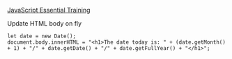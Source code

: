 
[JavaScript Essential Training](https://www.linkedin.com/learning/javascript-essential-training-3)


Update HTML body on fly
```
let date = new Date();
document.body.innerHTML = "<h1>The date today is: " + (date.getMonth() + 1) + "/" + date.getDate() + "/" + date.getFullYear() + "</h1>";
```